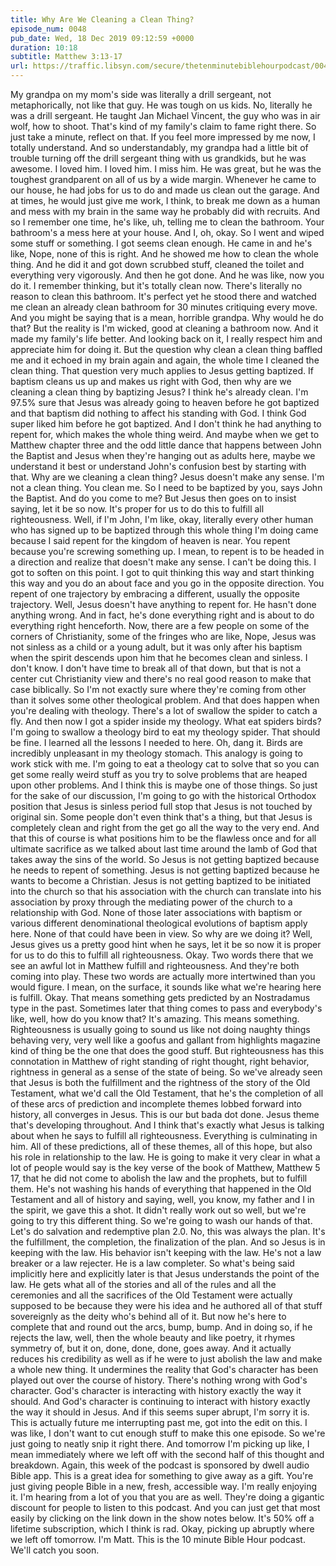 ```yaml
---
title: Why Are We Cleaning a Clean Thing?
episode_num: 0048
pub_date: Wed, 18 Dec 2019 09:12:59 +0000
duration: 10:18
subtitle: Matthew 3:13-17
url: https://traffic.libsyn.com/secure/thetenminutebiblehourpodcast/0048_final.mp3
---
```


 My grandpa on my mom's side was literally a drill sergeant, not metaphorically, not like that guy. He was tough on us kids. No, literally he was a drill sergeant. He taught Jan Michael Vincent, the guy who was in air wolf, how to shoot. That's kind of my family's claim to fame right there. So just take a minute, reflect on that. If you feel more impressed by me now, I totally understand. And so understandably, my grandpa had a little bit of trouble turning off the drill sergeant thing with us grandkids, but he was awesome. I loved him. I loved him. I miss him. He was great, but he was the toughest grandparent on all of us by a wide margin. Whenever he came to our house, he had jobs for us to do and made us clean out the garage. And at times, he would just give me work, I think, to break me down as a human and mess with my brain in the same way he probably did with recruits. And so I remember one time, he's like, uh, telling me to clean the bathroom. Your bathroom's a mess here at your house. And I, oh, okay. So I went and wiped some stuff or something. I got seems clean enough. He came in and he's like, Nope, none of this is right. And he showed me how to clean the whole thing. And he did it and got down scrubbed stuff, cleaned the toilet and everything very vigorously. And then he got done. And he was like, now you do it. I remember thinking, but it's totally clean now. There's literally no reason to clean this bathroom. It's perfect yet he stood there and watched me clean an already clean bathroom for 30 minutes critiquing every move. And you might be saying that is a mean, horrible grandpa. Why would he do that? But the reality is I'm wicked, good at cleaning a bathroom now. And it made my family's life better. And looking back on it, I really respect him and appreciate him for doing it. But the question why clean a clean thing baffled me and it echoed in my brain again and again, the whole time I cleaned the clean thing. That question very much applies to Jesus getting baptized. If baptism cleans us up and makes us right with God, then why are we cleaning a clean thing by baptizing Jesus? I think he's already clean. I'm 97.5% sure that Jesus was already going to heaven before he got baptized and that baptism did nothing to affect his standing with God. I think God super liked him before he got baptized. And I don't think he had anything to repent for, which makes the whole thing weird. And maybe when we get to Matthew chapter three and the odd little dance that happens between John the Baptist and Jesus when they're hanging out as adults here, maybe we understand it best or understand John's confusion best by starting with that. Why are we cleaning a clean thing? Jesus doesn't make any sense. I'm not a clean thing. You clean me. So I need to be baptized by you, says John the Baptist. And do you come to me? But Jesus then goes on to insist saying, let it be so now. It's proper for us to do this to fulfill all righteousness. Well, if I'm John, I'm like, okay, literally every other human who has signed up to be baptized through this whole thing I'm doing came because I said repent for the kingdom of heaven is near. You repent because you're screwing something up. I mean, to repent is to be headed in a direction and realize that doesn't make any sense. I can't be doing this. I got to soften on this point. I got to quit thinking this way and start thinking this way and you do an about face and you go in the opposite direction. You repent of one trajectory by embracing a different, usually the opposite trajectory. Well, Jesus doesn't have anything to repent for. He hasn't done anything wrong. And in fact, he's done everything right and is about to do everything right henceforth. Now, there are a few people on some of the corners of Christianity, some of the fringes who are like, Nope, Jesus was not sinless as a child or a young adult, but it was only after his baptism when the spirit descends upon him that he becomes clean and sinless. I don't know. I don't have time to break all of that down, but that is not a center cut Christianity view and there's no real good reason to make that case biblically. So I'm not exactly sure where they're coming from other than it solves some other theological problem. And that does happen when you're dealing with theology. There's a lot of swallow the spider to catch a fly. And then now I got a spider inside my theology. What eat spiders birds? I'm going to swallow a theology bird to eat my theology spider. That should be fine. I learned all the lessons I needed to here. Oh, dang it. Birds are incredibly unpleasant in my theology stomach. This analogy is going to work stick with me. I'm going to eat a theology cat to solve that so you can get some really weird stuff as you try to solve problems that are heaped upon other problems. And I think this is maybe one of those things. So just for the sake of our discussion, I'm going to go with the historical Orthodox position that Jesus is sinless period full stop that Jesus is not touched by original sin. Some people don't even think that's a thing, but that Jesus is completely clean and right from the get go all the way to the very end. And that this of course is what positions him to be the flawless once and for all ultimate sacrifice as we talked about last time around the lamb of God that takes away the sins of the world. So Jesus is not getting baptized because he needs to repent of something. Jesus is not getting baptized because he wants to become a Christian. Jesus is not getting baptized to be initiated into the church so that his association with the church can translate into his association by proxy through the mediating power of the church to a relationship with God. None of those later associations with baptism or various different denominational theological evolutions of baptism apply here. None of that could have been in view. So why are we doing it? Well, Jesus gives us a pretty good hint when he says, let it be so now it is proper for us to do this to fulfill all righteousness. Okay. Two words there that we see an awful lot in Matthew fulfill and righteousness. And they're both coming into play. These two words are actually more intertwined than you would figure. I mean, on the surface, it sounds like what we're hearing here is fulfill. Okay. That means something gets predicted by an Nostradamus type in the past. Sometimes later that thing comes to pass and everybody's like, well, how do you know that? It's amazing. This means something. Righteousness is usually going to sound us like not doing naughty things behaving very, very well like a goofus and gallant from highlights magazine kind of thing be the one that does the good stuff. But righteousness has this connotation in Matthew of right standing of right thought, right behavior, rightness in general as a sense of the state of being. So we've already seen that Jesus is both the fulfillment and the rightness of the story of the Old Testament, what we'd call the Old Testament, that he's the completion of all of these arcs of prediction and incomplete themes lobbed forward into history, all converges in Jesus. This is our but bada dot done. Jesus theme that's developing throughout. And I think that's exactly what Jesus is talking about when he says to fulfill all righteousness. Everything is culminating in him. All of these predictions, all of these themes, all of this hope, but also his role in relationship to the law. He is going to make it very clear in what a lot of people would say is the key verse of the book of Matthew, Matthew 5 17, that he did not come to abolish the law and the prophets, but to fulfill them. He's not washing his hands of everything that happened in the Old Testament and all of history and saying, well, you know, my father and I in the spirit, we gave this a shot. It didn't really work out so well, but we're going to try this different thing. So we're going to wash our hands of that. Let's do salvation and redemptive plan 2.0. No, this was always the plan. It's the fulfillment, the completion, the finalization of the plan. And so Jesus is in keeping with the law. His behavior isn't keeping with the law. He's not a law breaker or a law rejecter. He is a law completer. So what's being said implicitly here and explicitly later is that Jesus understands the point of the law. He gets what all of the stories and all of the rules and all the ceremonies and all the sacrifices of the Old Testament were actually supposed to be because they were his idea and he authored all of that stuff sovereignly as the deity who's behind all of it. But now he's here to complete that and round out the arcs, bump, bump. And in doing so, if he rejects the law, well, then the whole beauty and like poetry, it rhymes symmetry of, but it on, done, done, done, goes away. And it actually reduces his credibility as well as if he were to just abolish the law and make a whole new thing. It undermines the reality that God's character has been played out over the course of history. There's nothing wrong with God's character. God's character is interacting with history exactly the way it should. And God's character is continuing to interact with history exactly the way it should in Jesus. And if this seems super abrupt, I'm sorry it is. This is actually future me interrupting past me, got into the edit on this. I was like, I don't want to cut enough stuff to make this one episode. So we're just going to neatly snip it right there. And tomorrow I'm picking up like, I mean immediately where we left off with the second half of this thought and breakdown. Again, this week of the podcast is sponsored by dwell audio Bible app. This is a great idea for something to give away as a gift. You're just giving people Bible in a new, fresh, accessible way. I'm really enjoying it. I'm hearing from a lot of you that you are as well. They're doing a gigantic discount for people to listen to this podcast. And you can just get that most easily by clicking on the link down in the show notes below. It's 50% off a lifetime subscription, which I think is rad. Okay, picking up abruptly where we left off tomorrow. I'm Matt. This is the 10 minute Bible Hour podcast. We'll catch you soon.